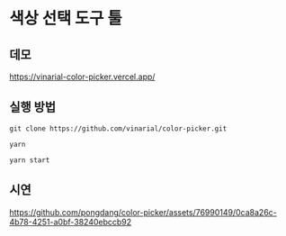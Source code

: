 # 색상 선택 도구 툴

## 데모

https://vinarial-color-picker.vercel.app/

## 실행 방법

```
git clone https://github.com/vinarial/color-picker.git

yarn

yarn start
```

## 시연

https://github.com/pongdang/color-picker/assets/76990149/0ca8a26c-4b78-4251-a0bf-38240ebccb92

